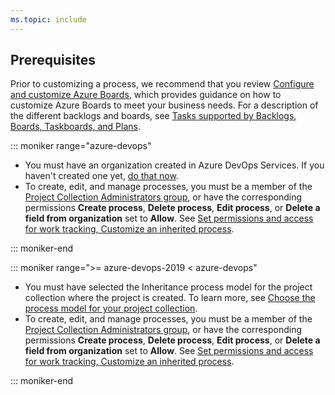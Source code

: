 ```yaml
---
ms.topic: include
---
```


## Prerequisites

Prior to customizing a process, we recommend that you review [Configure and customize Azure Boards](../../../boards/configure-customize.md), which provides guidance on how to customize Azure Boards to meet your business needs. For a description of the different backlogs and boards, see [Tasks supported by Backlogs, Boards, Taskboards, and Plans](../../../boards/backlogs/backlogs-boards-plans.md).

::: moniker range="azure-devops"

- You must have an organization created in Azure DevOps Services. If you haven't created one yet, [do that now](../../../user-guide/sign-up-invite-teammates.md).
- To create, edit, and manage processes, you must be a member of the [Project Collection Administrators group](../../security/set-project-collection-level-permissions.md), or have the corresponding permissions **Create process**, **Delete process**, **Edit process**, or **Delete a field from organization** set to **Allow**. See [Set permissions and access for work tracking, Customize an inherited process](../../security/set-permissions-access-work-tracking.md#customize-an-inherited-process).


::: moniker-end

::: moniker range=">= azure-devops-2019 < azure-devops"

- You must have selected the Inheritance process model for the project collection where the project is created. To learn more, see [Choose the process model for your project collection](../../../reference/customize-work.md#choose-the-process-model-for-your-project-collection). 
- To create, edit, and manage processes, you must be a member of the [Project Collection Administrators group](../../security/set-project-collection-level-permissions.md),  or have the corresponding permissions **Create process**, **Delete process**, **Edit process**, or **Delete a field from organization** set to **Allow**. See [Set permissions and access for work tracking, Customize an inherited process](/azure/devops/organizations/security/set-permissions-access-work-tracking).

::: moniker-end
